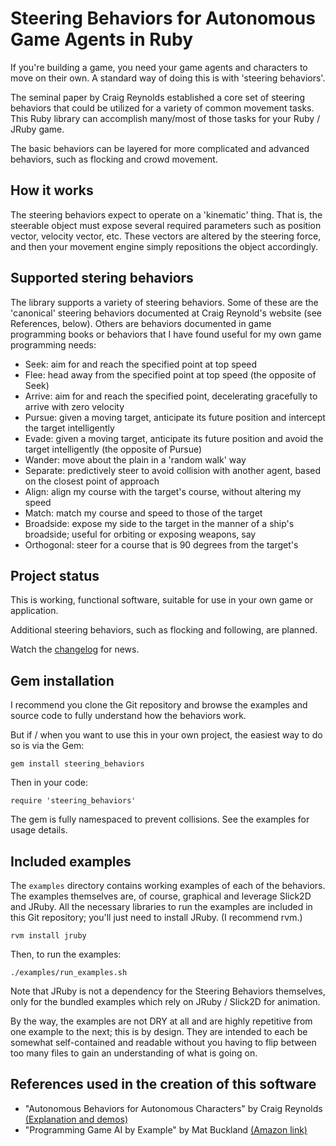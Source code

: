 # Steering Behaviors for Autonomous Game Agents in Ruby

If you're building a game, you need your game agents and characters to move on their own. A standard way of doing this is with 'steering behaviors'.

The seminal paper by Craig Reynolds established a core set of steering behaviors that could be utilized for a variety of common movement tasks. This Ruby library can accomplish many/most of those tasks for your Ruby / JRuby game.

The basic behaviors can be layered for more complicated and advanced behaviors, such as flocking and crowd movement.

## How it works

The steering behaviors expect to operate on a 'kinematic' thing. That is, the steerable object must expose several required parameters such as position vector, velocity vector, etc. These vectors are altered by the steering force, and then your movement engine simply repositions the object accordingly.

## Supported stering behaviors

The library supports a variety of steering behaviors. Some of these are the 'canonical' steering behaviors documented at Craig Reynold's website (see References, below). Others are behaviors documented in game programming books or behaviors that I have found useful for my own game programming needs:

* Seek: aim for and reach the specified point at top speed
* Flee: head away from the specified point at top speed (the opposite of Seek)
* Arrive: aim for and reach the specified point, decelerating gracefully to arrive with zero velocity
* Pursue: given a moving target, anticipate its future position and intercept the target intelligently
* Evade: given a moving target, anticipate its future position and avoid the target intelligently (the opposite of Pursue)
* Wander: move about the plain in a 'random walk' way
* Separate: predictively steer to avoid collision with another agent, based on the closest point of approach
* Align: align my course with the target's course, without altering my speed
* Match: match my course and speed to those of the target
* Broadside: expose my side to the target in the manner of a ship's broadside; useful for orbiting or exposing weapons, say
* Orthogonal: steer for a course that is 90 degrees from the target's

## Project status

This is working, functional software, suitable for use in your own game or application.

Additional steering behaviors, such as flocking and following, are planned.

Watch the [changelog](http://github.com/cpowell/steering-behaviors/blob/master/CHANGELOG.md) for news.

## Gem installation

I recommend you clone the Git repository and browse the examples and source code to fully understand how the behaviors work.

But if / when you want to use this in your own project, the easiest way to do so is via the Gem:
```
gem install steering_behaviors
```

Then in your code:
```
require 'steering_behaviors'
```

The gem is fully namespaced to prevent collisions. See the examples for usage details.

## Included examples

The `examples` directory contains working examples of each of the behaviors. The examples themselves are, of course, graphical and leverage Slick2D and JRuby. All the necessary libraries to run the examples are included in this Git repository; you'll just need to install JRuby. (I recommend rvm.)
```
rvm install jruby
```

Then, to run the examples:
```
./examples/run_examples.sh
```

Note that JRuby is not a dependency for the Steering Behaviors themselves, only for the bundled examples which rely on JRuby / Slick2D for animation.

By the way, the examples are not DRY at all and are highly repetitive from one example to the next; this is by design. They are intended to each be somewhat self-contained and readable without you having to flip between too many files to gain an understanding of what is going on.

## References used in the creation of this software
* "Autonomous Behaviors for Autonomous Characters" by Craig Reynolds [(Explanation and demos)](http://www.red3d.com/cwr/steer/)
* "Programming Game AI by Example" by Mat Buckland [(Amazon link)](http://www.amazon.com/Programming-Game-Example-Mat-Buckland/dp/1556220782)

